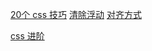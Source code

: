 [20个 css 技巧](https://www.w3cplus.com/css/20-incredibly-useful-CSS-snippets-for-developers)
[清除浮动](https://www.cnblogs.com/souldee/archive/2018/07/02/9256260.html)
[对齐方式](https://segmentfault.com/a/1190000010989110)


[css 进阶](http://www.cnblogs.com/coco1s/category/833837.html)
